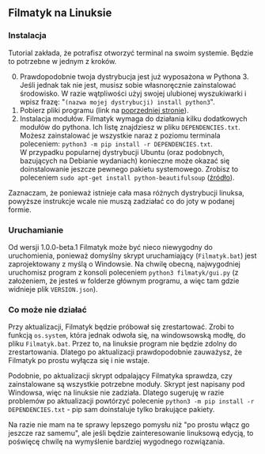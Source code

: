 ## Filmatyk na Linuksie

### Instalacja

Tutorial zakłada, że potrafisz otworzyć terminal na swoim systemie.
Będzie to potrzebne w jednym z kroków.

0. Prawdopodobnie twoja dystrybucja jest już wyposażona w Pythona 3.
Jeśli jednak tak nie jest, musisz sobie własnoręcznie zainstalować środowisko.
W razie wątpliwości użyj swojej ulubionej wyszukiwarki i wpisz frazę: "`(nazwa mojej dystrybucji) install python3`".
1. Pobierz pliki programu (link na [poprzedniej stronie](../README.md)).
2. Instalacja modułów. Filmatyk wymaga do działania kilku dodatkowych modułów do pythona.
Ich listę znajdziesz w pliku `DEPENDENCIES.txt`.
Możesz zainstalować je wszystkie naraz z poziomu terminala poleceniem: `python3 -m pip install -r DEPENDENCIES.txt`.  
W przypadku popularnej dystrybucji Ubuntu (oraz podobnych, bazujących na Debianie wydaniach) konieczne może okazać się doinstalowanie jeszcze pewnego pakietu systemowego.
Zrobisz to poleceniem `sudo apt-get install python-beautifulsoup` ([źródło](https://stackoverflow.com/a/26281671/6919631)).

Zaznaczam, że ponieważ istnieje cała masa różnych dystrybucji linuksa, powyższe instrukcje wcale nie muszą zadziałać co do joty w podanej formie.

### Uruchamianie

Od wersji 1.0.0-beta.1 Filmatyk może być nieco niewygodny do uruchomienia,
ponieważ domyślny skrypt uruchamiający (`Filmatyk.bat`) jest zaprojektowany z myślą o Windowsie.
Na chwilę obecną, najwygodniej uruchomisz program z konsoli poleceniem `python3 filmatyk/gui.py`
(z założeniem, że jesteś w folderze głównym programu, a więc tam gdzie widnieje plik `VERSION.json`).

### Co może nie działać

Przy aktualizacji, Filmatyk będzie próbował się zrestartować.
Zrobi to funkcją `os.system`, która jednak odwoła się, na windowsowską modłę,
do pliku `Filmatyk.bat`.
Przez to, na linuksie program nie będzie zdolny do zrestartowania.
Dlatego po aktualizacji prawdopodobnie zauważysz,
że Filmatyk po prostu wyłącza się i nie wstaje.

Podobnie, po aktualizacji skrypt odpalający Filmatyka sprawdza,
czy zainstalowane są wszystkie potrzebne moduły.
Skrypt jest napisany pod Windowsa, więc na linuksie nie zadziała.
Dlatego sugeruję w razie problemów po aktualizacji powtórzyć polecenie
`python3 -m pip install -r DEPENDENCIES.txt` -
pip sam doinstaluje tylko brakujące pakiety.

Na razie nie mam na te sprawy lepszego pomysłu niż "po prostu włącz go jeszcze raz
samemu", ale jeśli będzie zainteresowanie linuksową edycją, to poświęcę chwilę na
wymyślenie bardziej wygodnego rozwiązania.
